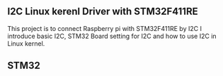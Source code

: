 ## I2C Linux kerenl Driver with STM32F411RE

This project is to connect Raspberry pi with STM32F411RE by I2C
I introduce basic I2C, STM32 Board setting for I2C and how to use I2C in Linux kernel.

## STM32
